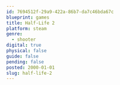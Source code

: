 ```yaml
---
id: 7694512f-29a9-422a-86b7-da7c46bda67c
blueprint: games
title: Half-Life 2
platform: steam
genre:
  - shooter
digital: true
physical: false
guide: false
pending: false
posted: 2000-01-01
slug: half-life-2
---
```

